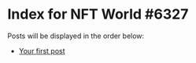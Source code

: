 # Index for NFT World #6327
Posts will be displayed in the order below:

- [Your first post](./001-first.md)

